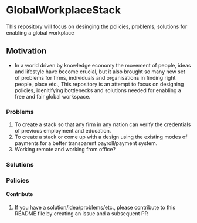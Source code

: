 # GlobalWorkplaceStack
This repository will focus on desinging the policies, problems, solutions for enabling a global workplace


## Motivation
- In a world driven by knowledge economy the movement of people, ideas and lifestyle have become crucial, but it also brought so many new set of problems for firms, individuals and organisations in finding right people, place etc., This repository is an attempt to focus on designing policies, idenitifying bottlenecks and solutions needed for enabling a free and fair global workspace.


### Problems
1. To create a stack so that any firm in any nation can verify the credentials of previous employment and education.
2. To create a stack or come up with a design using the existing modes of payments for a better transparent payroll/payment system.
3. Working remote and working from office?

### Solutions

### Policies



#### Contribute

1. If you have a solution/idea/problems/etc., please contribute to this README file by creating an issue and a subsequent PR



